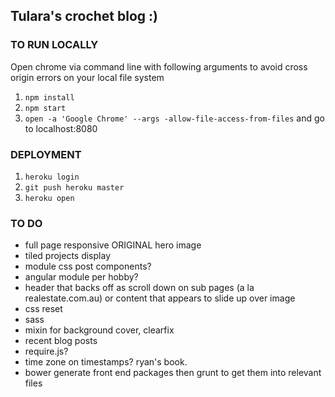 ## Tulara's crochet blog :)

### TO RUN LOCALLY  

Open chrome via command line with following arguments to avoid cross origin errors on your local file system
  
1. `npm install` 
2. `npm start`
3. `open -a 'Google Chrome' --args -allow-file-access-from-files` and go to localhost:8080

### DEPLOYMENT

1. `heroku login`
2. `git push heroku master`
4. `heroku open`

### TO DO
- full page responsive ORIGINAL hero image
- tiled projects display
- module css post components?
- angular module per hobby?
- header that backs off as scroll down on sub pages (a la realestate.com.au) or content that appears to slide up over image
- css reset
- sass
- mixin for background cover, clearfix
- recent blog posts
- require.js?
- time zone on timestamps? ryan's book.
- bower generate front end packages then grunt to get them into relevant files
